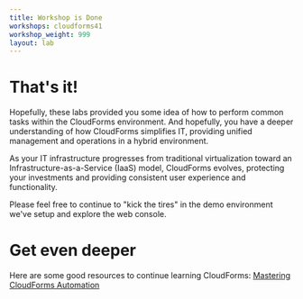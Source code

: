 ```yaml
---
title: Workshop is Done
workshops: cloudforms41
workshop_weight: 999
layout: lab
---
```


# That's it!

Hopefully, these labs provided you some idea of how to perform common tasks within the CloudForms environment.  And hopefully, you have a deeper understanding of how CloudForms simplifies IT, providing unified management and operations in a hybrid environment.

As your IT infrastructure progresses from traditional virtualization toward an Infrastructure-as-a-Service (IaaS) model, CloudForms evolves, protecting your investments and providing consistent user experience and functionality.

Please feel free to continue to "kick the tires" in the demo environment we've setup and explore the web console.


# Get even deeper

Here are some good resources to continue learning CloudForms:
[Mastering CloudForms Automation][1]

[1]: https://access.redhat.com/webassets/avalon/d/Mastering_CloudForms_Automation_Red_Hat/Mastering_CloudForms_Automation_Red_Hat.pdf
